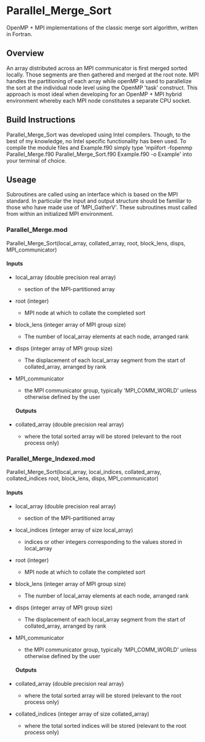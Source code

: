 # Parallel_Merge_Sort #
OpenMP + MPI implementations of the classic merge sort algorithm, written in Fortran.

 ## Overview ##
An array distributed across an MPI communicator is first merged sorted locally. Those segments are then gathered and merged at the root note. MPI handles the partitioning of each array while openMP is used to parallelize the sort at the individual node level using the OpenMP 'task' construct. This approach is most ideal when developing for an OpenMP + MPI hybrid environment whereby each MPI node constitutes a separate CPU socket. 

## Build Instructions ##
Parallel_Merge_Sort was developed using Intel compilers. Though, to the best of my knowledge, no Intel specific functionality has been used. To compile the module files and Example.f90 simply type 'mpiifort -fopenmp Parallel_Merge.f90 Parallel_Merge_Sort.f90 Example.f90 -o Example' into your terminal of choice.

## Useage ##
Subroutines are called using an interface which is based on the MPI standard. In particular the input and output structure should be familiar to those who have made use of 'MPI_GatherV'. These subroutines must called from within an initialized MPI environment. 

### Parallel_Merge.mod ###

Parallel_Merge_Sort(local_array, collated_array, root, block_lens, disps, MPI_communicator)

#### Inputs ####
* local_array (double precision real array)
  * section of the MPI-partitioned array
* root (integer)
  * MPI node at which to collate the completed sort
* block_lens (integer array of MPI group size)
  * The number of local_array elements at each node, arranged rank
* disps (integer array of MPI group size)
  * The displacement of each local_array segment from the start of collated_array, arranged by rank
* MPI_communicator
  * the MPI communicator group, typically 'MPI_COMM_WORLD' unless otherwise defined by the user
  
  #### Outputs ####
* collated_array (double precision real array)
  * where the total sorted array will be stored (relevant to the root process only)
 
### Parallel_Merge_Indexed.mod ###

Parallel_Merge_Sort(local_array, local_indices, collated_array, collated_indices root, block_lens, disps, MPI_communicator)

#### Inputs ####
* local_array (double precision real array)
  * section of the MPI-partitioned array
* local_indices (integer array of size local_array)
  * indices or other integers corresponding to the values stored in local_array
* root (integer)
  * MPI node at which to collate the completed sort
* block_lens (integer array of MPI group size)
  * The number of local_array elements at each node, arranged rank
* disps (integer array of MPI group size)
  * The displacement of each local_array segment from the start of collated_array, arranged by rank
* MPI_communicator
  * the MPI communicator group, typically 'MPI_COMM_WORLD' unless otherwise defined by the user
  
  #### Outputs ####
* collated_array (double precision real array)
  * where the total sorted array will be stored (relevant to the root process only)
* collated_indices (integer array of size collated_array)
  * where the total sorted indices will be stored (relevant to the root process only)
